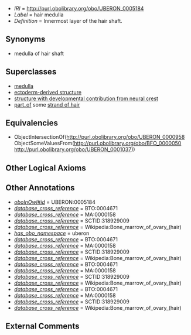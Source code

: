  * *IRI* = http://purl.obolibrary.org/obo/UBERON_0005184
 * *Label* = hair medulla
 * *Definition* = Innermost layer of the hair shaft.

## Synonyms

 * medulla of hair shaft

## Superclasses

 * [medulla](../../UBERON/58/UBERON_0000958.md)
 * [ectoderm-derived structure](../../UBERON/21/UBERON_0004121.md)
 * [structure with developmental contribution from neural crest](../../UBERON/14/UBERON_0010314.md)
 * [part_of](../../BFO/50/BFO_0000050.md) some [strand of hair](../../UBERON/37/UBERON_0001037.md)

## Equivalencies

 * ObjectIntersectionOf(<http://purl.obolibrary.org/obo/UBERON_0000958> ObjectSomeValuesFrom(<http://purl.obolibrary.org/obo/BFO_0000050> <http://purl.obolibrary.org/obo/UBERON_0001037>))

## Other Logical Axioms


## Other Annotations

 * *[oboInOwl#id](../../id/oboInOwl#id.md)* = UBERON:0005184
 * *[database_cross_reference](../../ef/oboInOwl#hasDbXref.md)* = BTO:0004671
 * *[database_cross_reference](../../ef/oboInOwl#hasDbXref.md)* = MA:0000158
 * *[database_cross_reference](../../ef/oboInOwl#hasDbXref.md)* = SCTID:318929009
 * *[database_cross_reference](../../ef/oboInOwl#hasDbXref.md)* = Wikipedia:Bone_marrow_of_ovary_(hair)
 * *[has_obo_namespace](../../ce/oboInOwl#hasOBONamespace.md)* = uberon
 * *[database_cross_reference](../../ef/oboInOwl#hasDbXref.md)* = BTO:0004671
 * *[database_cross_reference](../../ef/oboInOwl#hasDbXref.md)* = MA:0000158
 * *[database_cross_reference](../../ef/oboInOwl#hasDbXref.md)* = SCTID:318929009
 * *[database_cross_reference](../../ef/oboInOwl#hasDbXref.md)* = Wikipedia:Bone_marrow_of_ovary_(hair)
 * *[database_cross_reference](../../ef/oboInOwl#hasDbXref.md)* = BTO:0004671
 * *[database_cross_reference](../../ef/oboInOwl#hasDbXref.md)* = MA:0000158
 * *[database_cross_reference](../../ef/oboInOwl#hasDbXref.md)* = SCTID:318929009
 * *[database_cross_reference](../../ef/oboInOwl#hasDbXref.md)* = Wikipedia:Bone_marrow_of_ovary_(hair)
 * *[database_cross_reference](../../ef/oboInOwl#hasDbXref.md)* = BTO:0004671
 * *[database_cross_reference](../../ef/oboInOwl#hasDbXref.md)* = MA:0000158
 * *[database_cross_reference](../../ef/oboInOwl#hasDbXref.md)* = SCTID:318929009
 * *[database_cross_reference](../../ef/oboInOwl#hasDbXref.md)* = Wikipedia:Bone_marrow_of_ovary_(hair)

## External Comments

